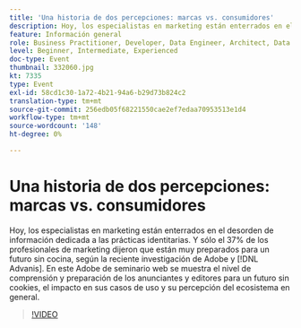 ```yaml
---
title: 'Una historia de dos percepciones: marcas vs. consumidores'
description: Hoy, los especialistas en marketing están enterrados en el desorden de información dedicada a las prácticas identitarias. Y sólo el 37% de los profesionales de marketing dijeron que están muy preparados para un futuro sin cocina, según una reciente investigación de Adobe y Advanis. En este Adobe de seminario web se muestra el nivel de comprensión y preparación de los anunciantes y editores para un futuro sin cookies, el impacto en sus casos de uso y su percepción del ecosistema en general.
feature: Información general
role: Business Practitioner, Developer, Data Engineer, Architect, Data Architect, Administrator, Leader
level: Beginner, Intermediate, Experienced
doc-type: Event
thumbnail: 332060.jpg
kt: 7335
type: Event
exl-id: 58cd1c30-1a72-4b21-94a6-b29d73b824c2
translation-type: tm+mt
source-git-commit: 256edb05f68221550cae2ef7edaa70953513e1d4
workflow-type: tm+mt
source-wordcount: '148'
ht-degree: 0%

---
```


# Una historia de dos percepciones: marcas vs. consumidores

Hoy, los especialistas en marketing están enterrados en el desorden de información dedicada a las prácticas identitarias. Y sólo el 37% de los profesionales de marketing dijeron que están muy preparados para un futuro sin cocina, según la reciente investigación de Adobe y [!DNL Advanis]. En este Adobe de seminario web se muestra el nivel de comprensión y preparación de los anunciantes y editores para un futuro sin cookies, el impacto en sus casos de uso y su percepción del ecosistema en general.

>[!VIDEO](https://video.tv.adobe.com/v/332060/?quality=12&learn=on)
